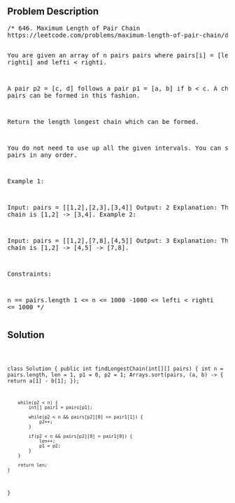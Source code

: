 <!--
<style>
  body { font-family: Arial, sans-serif; }
  .container { max-width: 100%; margin: 0 auto; padding: 10px; }
  .comment-block { background-color: #f9f9f9; padding: 10px; border-left: 5px solid #ccc; max-width: 50%; margin: 20px auto; overflow-wrap: break-word; white-space: pre-wrap; }
  .code-block { background-color: #f4f4f4; padding: 10px; border: 1px solid #ddd; max-width: 50%; margin: 20px auto; overflow-wrap: break-word; white-space: pre-wrap; }
</style>
-->

<div class='container'>
<h2>Problem Description</h2>
<div class='comment-block'>
<pre>
/* 646. Maximum Length of Pair Chain
https://leetcode.com/problems/maximum-length-of-pair-chain/description/

You are given an array of n pairs pairs 
where pairs[i] = [lefti, righti] and lefti < righti.

A pair p2 = [c, d] follows a pair p1 = [a, b] if b < c. 
A chain of pairs can be formed in this fashion.

Return the length longest chain which can be formed.

You do not need to use up all the given intervals. 
You can select pairs in any order.


Example 1:

Input: pairs = [[1,2],[2,3],[3,4]]
Output: 2
Explanation: The longest chain is [1,2] -> [3,4].
Example 2:

Input: pairs = [[1,2],[7,8],[4,5]]
Output: 3
Explanation: The longest chain is [1,2] -> [4,5] -> [7,8].
 

Constraints:

n == pairs.length
1 <= n <= 1000
-1000 <= lefti < righti <= 1000
*/
</pre>
</div>

<h2>Solution</h2>
<div class='code-block'>
<pre><code class='language-java'>

class Solution {
    public int findLongestChain(int[][] pairs) {
        int n = pairs.length, len = 1, p1 = 0, p2 = 1;
        Arrays.sort(pairs, (a, b) -> {
            return a[1] - b[1];
        });

        while(p2 < n) {
            int[] pair1 = pairs[p1];
            
            while(p2 < n && pairs[p2][0] <= pair1[1]) {
                p2++;
            }

            if(p2 < n && pairs[p2][0] > pair1[0]) {
                len++;
                p1 = p2;
            }
        }

        return len;
    }
}</code></pre>
</div>
</div>
